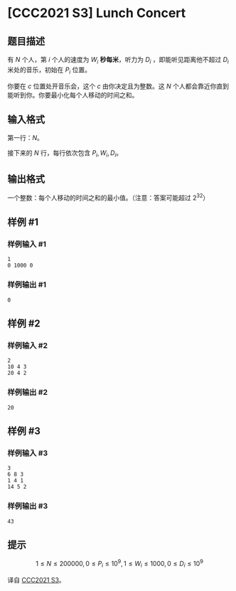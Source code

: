 # [CCC2021 S3] Lunch Concert

## 题目描述

有 $N$ 个人，第 $i$ 个人的速度为 $W_i$ **秒每米**，听力为 $D_i$ ，即能听见距离他不超过 $D_i$ 米处的音乐，初始在 $P_i$ 位置。

你要在 $c$ 位置处开音乐会，这个 $c$ 由你决定且为整数。这 $N$ 个人都会靠近你直到能听到你。你要最小化每个人移动的时间之和。

## 输入格式

第一行：$N$。

接下来的 $N$ 行，每行依次包含 $P_i,W_i,D_i$。

## 输出格式

一个整数：每个人移动的时间之和的最小值。（注意：答案可能超过 $2^{32}$）

## 样例 #1

### 样例输入 #1
```
1
0 1000 0
```

### 样例输出 #1

```
0
```

## 样例 #2

### 样例输入 #2
```
2
10 4 3
20 4 2
```

### 样例输出 #2

```
20
```

## 样例 #3

### 样例输入 #3
```
3
6 8 3
1 4 1
14 5 2
```

### 样例输出 #3

```
43
```

## 提示

$$1\leq N\leq 200000,0\leq P_i\leq 10^9,1\leq W_i\leq 1000,0\leq D_i\leq 10^9$$

译自 [CCC2021 S3](https://cemc.math.uwaterloo.ca/contests/computing/past_ccc_contests/2021/ccc/seniorEF.pdf)。

